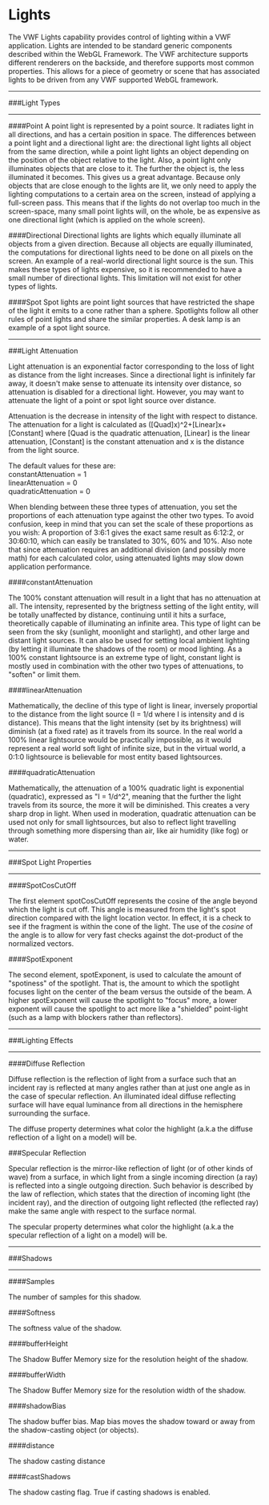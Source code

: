 Lights
==========================
 
The VWF Lights capability provides control of lighting within a VWF application. Lights are intended to be standard generic components described within the WebGL Framework. The VWF architecture supports different renderers on the backside, and therefore supports most common properties.  This allows for a piece of geometry or scene that has associated lights to be driven from any VWF supported WebGL framework.

---

###Light Types

---

####Point
A point light is represented by a point source. It radiates light in all directions, and has a certain position in space. The differences between a point light and a directional light are: the directional light lights all object from the same direction, while a point light lights an object depending on the position of the object relative to the light. Also, a point light only illuminates objects that are close to it. The further the object is, the less illuminated it becomes. This gives us a great advantage. Because only objects that are close enough to the lights are lit, we only need to apply the lighting computations to a certain area on the screen, instead of applying a full-screen pass. This means that if the lights do not overlap too much in the screen-space, many small point lights will, on the whole, be as expensive as one directional light (which is applied on the whole screen).
 
####Directional
Directional lights are lights which equally illuminate all objects from a given direction. Because all objects are equally illuminated, the computations for directional lights need to be done on all pixels on the screen. An example of a real-world directional light source is the sun.  This makes these types of lights expensive, so it is recommended to have a small number of directional lights. This limitation will not exist for other types of lights.

####Spot
Spot lights are point light sources that have restricted the shape of the light it emits to a cone rather than a sphere.  Spotlights follow all other rules of point lights and share the similar properties. A desk lamp is an example of a spot light source.

---

###Light Attenuation  
  
Light attenuation is an exponential factor corresponding to the loss of light as distance from the light increases. Since a directional light is infinitely far away, it doesn't make sense to attenuate its intensity over distance, so attenuation is disabled for a directional light. However, you may want to attenuate the light of a point or spot light source over distance. 

Attenuation is the decrease in intensity of the light with respect to distance. The attenuation for a light is calculated as ([Quad]x)^2+[Linear]x+[Constant] where [Quad is the quadratic attenuation, [Linear] is the linear attenuation, [Constant] is the constant attenuation and x is the distance from the light source.
  
The default values for these are:  
constantAttenuation = 1  
linearAttenuation = 0  
quadraticAttenuation = 0  
  
When blending between these three types of attenuation, you set the proportions of each attenuation type against the other two types. To avoid confusion, keep in mind that you can set the scale of these proportions as you wish: A proportion of 3:6:1 gives the exact same result as 6:12:2, or 30:60:10, which can easily be translated to 30%, 60% and 10%. Also note that since attenuation requires an additional division (and possibly more math) for each calculated color, using attenuated lights may slow down application performance.
   
####constantAttenuation  
 
The 100% constant attenuation will result in a light that has no attenuation at all. The intensity, represented by the brigtness setting of the light entity, will be totally unaffected by distance, continuing until it hits a surface, theoretically capable of illuminating an infinite area. This type of light can be seen from the sky (sunlight, moonlight and starlight), and other large and distant light sources. It can also be used for setting local ambient lighting (by letting it illuminate the shadows of the room) or mood lighting. As a 100% constant lightsource is an extreme type of light, constant light is mostly used in combination with the other two types of attenuations, to "soften" or limit them.
  
####linearAttenuation  
  
Mathematically, the decline of this type of light is linear, inversely proportial to the distance from the light source (I = 1/d where I is intensity and d is distance). This means that the light intensity (set by its brightness) will diminish (at a fixed rate) as it travels from its source. In the real world a 100% linear lightsource would be practically impossible, as it would represent a real world soft light of infinite size, but in the virtual world, a 0:1:0 lightsource is believable for most entity based lightsources.
  
####quadraticAttenuation  
  
Mathematically, the attenuation of a 100% quadratic light is exponential (quadratic), expressed as "I = 1/d^2", meaning that the further the light travels from its source, the more it will be diminished. This creates a very sharp drop in light. When used in moderation, quadratic attenuation can be used not only for small lightsources, but also to reflect light travelling through something more dispersing than air, like air humidity (like fog) or water.

---

###Spot Light Properties

---

####SpotCosCutOff  
  
The first element spotCosCutOff represents the cosine of the angle beyond which the light is cut off. This angle is measured from the light's spot direction compared with the light location vector. In effect, it is a check to see if the fragment is within the cone of the light. The use of the *cosine* of the angle is to allow for very fast checks against the dot-product of the normalized vectors.
  
####SpotExponent  
   
The second element, spotExponent, is used to calculate the amount of "spotiness" of the spotlight. That is, the amount to which the spotlight focuses light on the center of the beam versus the outside of the beam. A higher spotExponent will cause the spotlight to "focus" more, a lower exponent will cause the spotlight to act more like a "shielded" point-light (such as a lamp with blockers rather than reflectors).

---

###Lighting Effects  

---

####Diffuse Reflection  
   
Diffuse reflection is the reflection of light from a surface such that an incident ray is reflected at many angles rather than at just one angle as in the case of specular reflection. An illuminated ideal diffuse reflecting surface will have equal luminance from all directions in the hemisphere surrounding the surface.

The diffuse property determines what color the highlight (a.k.a the diffuse reflection of a light on a model) will be.

###Specular Reflection  
  
Specular reflection is the mirror-like reflection of light (or of other kinds of wave) from a surface, in which light from a single incoming direction (a ray) is reflected into a single outgoing direction. Such behavior is described by the law of reflection, which states that the direction of incoming light (the incident ray), and the direction of outgoing light reflected (the reflected ray) make the same angle with respect to the surface normal.

The specular property determines what color the highlight (a.k.a the specular reflection of a light on a model) will be.

---

###Shadows

---

####Samples  
   
The number of samples for this shadow. 
 
####Softness  
  
The softness value of the shadow.  

####bufferHeight   
  
The Shadow Buffer Memory size for the resolution height of the shadow.

####bufferWidth  
  
The Shadow Buffer Memory size for the resolution width of the shadow.

####shadowBias  
  
The shadow buffer bias. Map bias moves the shadow toward or away from the shadow-casting object (or objects).

####distance   
   
The shadow casting distance

####castShadows  
   
The shadow casting flag. True if casting shadows is enabled.
